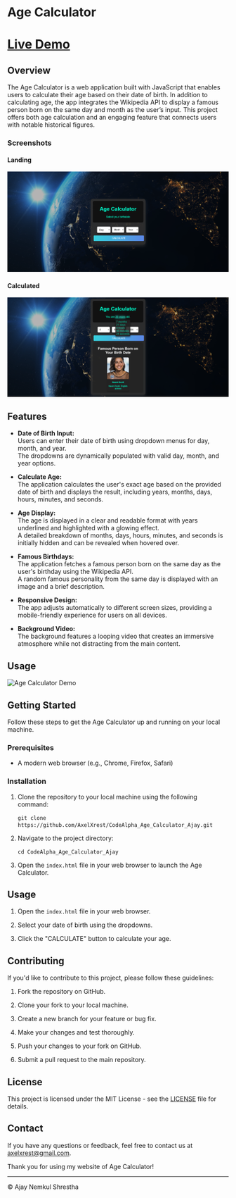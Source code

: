 # Age Calculator

# [Live Demo](https://ajays-age-calculator.netlify.app/)

## Overview

The Age Calculator is a web application built with JavaScript that enables users to calculate their age based on their date of birth. In addition to calculating age, the app integrates the Wikipedia API to display a famous person born on the same day and month as the user’s input. This project offers both age calculation and an engaging feature that connects users with notable historical figures.
### Screenshots
#### Landing
![Age Calculator Before Screenshot](before.png)
#### Calculated
![Age Calculator After Screenshot](after.png)

## Features

- **Date of Birth Input:**  
  Users can enter their date of birth using dropdown menus for day, month, and year.  
  The dropdowns are dynamically populated with valid day, month, and year options.

- **Calculate Age:**  
  The application calculates the user's exact age based on the provided date of birth and displays the result, including years, months, days, hours, minutes, and seconds.

- **Age Display:**  
  The age is displayed in a clear and readable format with years underlined and highlighted with a glowing effect.  
  A detailed breakdown of months, days, hours, minutes, and seconds is initially hidden and can be revealed when hovered over.

- **Famous Birthdays:**  
  The application fetches a famous person born on the same day as the user's birthday using the Wikipedia API.  
  A random famous personality from the same day is displayed with an image and a brief description.

- **Responsive Design:**  
  The app adjusts automatically to different screen sizes, providing a mobile-friendly experience for users on all devices.

- **Background Video:**  
  The background features a looping video that creates an immersive atmosphere while not distracting from the main content.

## Usage
![Age Calculator Demo](https://i.imgur.com/QFtfumu.gif)

## Getting Started

Follow these steps to get the Age Calculator up and running on your local machine.

### Prerequisites

- A modern web browser (e.g., Chrome, Firefox, Safari)

### Installation

1. Clone the repository to your local machine using the following command:

   ```
   git clone https://github.com/AxelXrest/CodeAlpha_Age_Calculator_Ajay.git
   ```

2. Navigate to the project directory:

   ```
   cd CodeAlpha_Age_Calculator_Ajay
   ```

3. Open the `index.html` file in your web browser to launch the Age Calculator.

## Usage

1. Open the `index.html` file in your web browser.

2. Select your date of birth using the dropdowns.

3. Click the "CALCULATE" button to calculate your age.

## Contributing

If you'd like to contribute to this project, please follow these guidelines:

1. Fork the repository on GitHub.

2. Clone your fork to your local machine.

3. Create a new branch for your feature or bug fix.

4. Make your changes and test thoroughly.

5. Push your changes to your fork on GitHub.

6. Submit a pull request to the main repository.

## License

This project is licensed under the MIT License - see the [LICENSE](LICENSE) file for details.

## Contact

If you have any questions or feedback, feel free to contact us at [axelxrest@gmail.com](mailto:axelxrest@gmail.com).

Thank you for using my website of Age Calculator!

---
© Ajay Nemkul Shrestha
